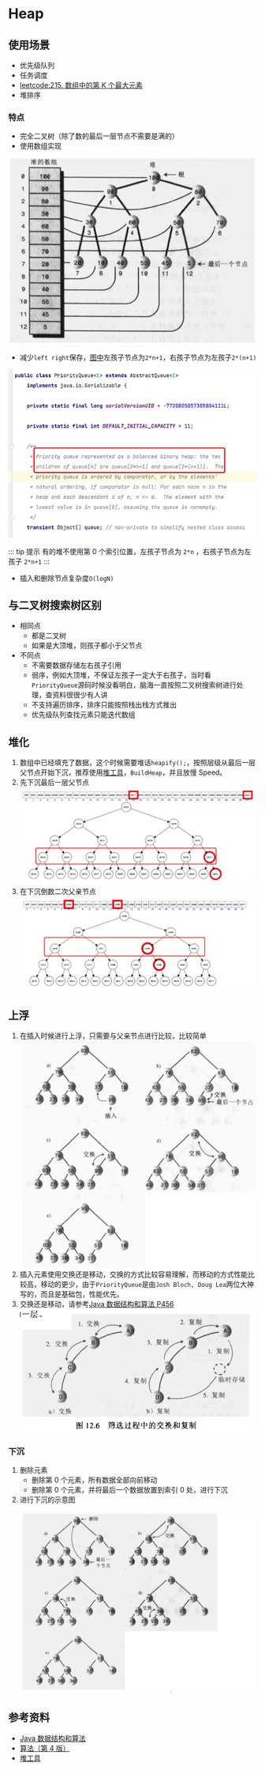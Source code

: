 # Heap

## 使用场景

* 优先级队列
* 任务调度
* [leetcode:215. 数组中的第 K 个最大元素](https://leetcode-cn.com/problems/kth-largest-element-in-an-array/)
* 堆排序

### 特点

* 完全二叉树（除了数的最后一层节点不需要是满的）
* 使用数组实现

![An image](./image/heap-array.jpg)

* 减少`left right`保存，[图中](https://book.douban.com/subject/1144007/)左孩子节点为`2*n+1`，右孩子节点为左孩子`2*(n+1)`

![An image](./image/PriorityQueue.jpg)

::: tip 提示
有的堆不使用第 0 个索引位置，左孩子节点为 `2*n` ，右孩子节点为左孩子 `2*n+1`
:::

* 插入和删除节点复杂度`O(logN)`

## 与二叉树搜索树区别

* 相同点
  + 都是二叉树
  + 如果是大顶堆，则孩子都小于父节点
* 不同点
  + 不需要数据存储左右孩子引用
  + 弱序，例如大顶堆，不保证左孩子一定大于右孩子，当时看`PriorityQueue`源码时候没看明白，脑海一直按照二叉树搜索树进行处理，查资料很很少有人讲
  + 不支持遍历排序，排序只能按照栈出栈方式推出
  + 优先级队列查找元素只能迭代数组

## 堆化

1. 数组中已经填充了数据，这个时候需要堆话` heapify(); `，按照层级从最后一层父节点开始下沉，推荐使用[堆工具](https://www.cs.usfca.edu/~galles/visualization/Heap.html)，`BuildHeap`，并且放慢 Speed。
2. 先下沉最后一层父节点
![An image](./image/heap-h1.jpg)
3. 在下沉倒数二次父亲节点
![An image](./image/heap-h2.jpg)

## 上浮

1. 在插入时候进行上浮，只需要与父亲节点进行比较，比较简单
![An image](./image/heap-siftup.jpg)
2. 插入元素使用交换还是移动，交换的方式比较容易理解，而移动的方式性能比较高，移动的更少，由于`PriorityQueue`是由`Josh Bloch, Doug Lea`两位大神写的，而且是基础包，性能优先。
3. 交换还是移动，请参考[Java 数据结构和算法 P456](https://book.douban.com/subject/1144007/)
![An image](./image/move-or-exchange.jpg)

### 下沉

1. 删除元素
   * 删除第 0 个元素，所有数据全部向前移动
   * 删除第 0 个元素，并将最后一个数据放置到索引 0 处，进行下沉
2. 进行下沉的示意图

![An image](./image/down.jpg)

## 参考资料

* [Java 数据结构和算法](https://book.douban.com/subject/1144007/)
* [算法（第 4 版）](https://book.douban.com/subject/19952400/)
* [堆工具](https://www.cs.usfca.edu/~galles/visualization/Heap.html)
